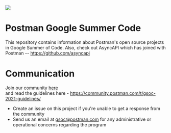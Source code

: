 <a href="https://www.postman.com/"><img src="https://assets.getpostman.com/common-share/postman-logo-horizontal-320x132.png" /></a><br />

# Postman Google Summer Code

This repository contains information about Postman's open source projects in Google Summer of Code.
Also, check out AsyncAPI which has joined with Postman -- https://github.com/asyncapi

# Communication

Join our community <a href="https://community.postman.com/">here </a><br /> and read the guidelines here - https://community.postman.com/t/gsoc-2021-guidelines/

* Create an issue on this project if you're unable to get a response from the community
* Send us an email at gsoc@postman.com for any administrative or operational concerns regarding the program
